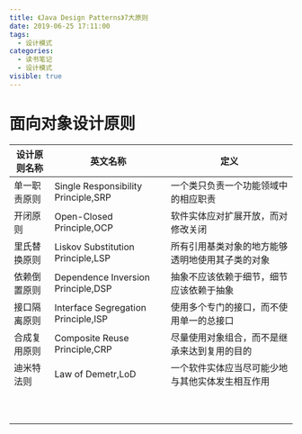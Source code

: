```yaml
---
title: 《Java Design Patterns》7大原则
date: 2019-06-25 17:11:00
tags: 
  - 设计模式
categories:
  - 读书笔记
  - 设计模式
visible: true
---
```


# 面向对象设计原则

| 设计原则名称 | 英文名称                            | 定义                                             |
| ------------ | ----------------------------------- | ------------------------------------------------ |
| 单一职责原则 | Single Responsibility Principle,SRP | 一个类只负责一个功能领域中的相应职责             |
| 开闭原则     | Open-Closed Principle,OCP           | 软件实体应对扩展开放，而对修改关闭               |
| 里氏替换原则 | Liskov Substitution Principle,LSP   | 所有引用基类对象的地方能够透明地使用其子类的对象 |
| 依赖倒置原则 | Dependence Inversion Principle,DSP  | 抽象不应该依赖于细节，细节应该依赖于抽象         |
| 接口隔离原则 | Interface Segregation Principle,ISP | 使用多个专门的接口，而不使用单一的总接口         |
| 合成复用原则 | Composite Reuse Principle,CRP       | 尽量使用对象组合，而不是继承来达到复用的目的     |
| 迪米特法则   | Law of Demetr,LoD                   | 一个软件实体应当尽可能少地与其他实体发生相互作用 |
|              |                                     |                                                  |
|              |                                     |                                                  |
|              |                                     |                                                  |
|              |                                     |                                                  |
|              |                                     |                                                  |
|              |                                     |                                                  |
|              |                                     |                                                  |
|              |                                     |                                                  |
|              |                                     |                                                  |
|              |                                     |                                                  |


